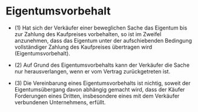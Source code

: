 # Eigentumsvorbehalt

- (1) Hat sich der Verkäufer einer beweglichen Sache das Eigentum bis zur Zahlung des Kaufpreises vorbehalten, so ist im Zweifel anzunehmen, dass das Eigentum unter der aufschiebenden Bedingung vollständiger Zahlung des Kaufpreises übertragen wird (Eigentumsvorbehalt).

- (2) Auf Grund des Eigentumsvorbehalts kann der Verkäufer die Sache nur herausverlangen, wenn er vom Vertrag zurückgetreten ist.

- (3) Die Vereinbarung eines Eigentumsvorbehalts ist nichtig, soweit der Eigentumsübergang davon abhängig gemacht wird, dass der Käufer Forderungen eines Dritten, insbesondere eines mit dem Verkäufer verbundenen Unternehmens, erfüllt.

